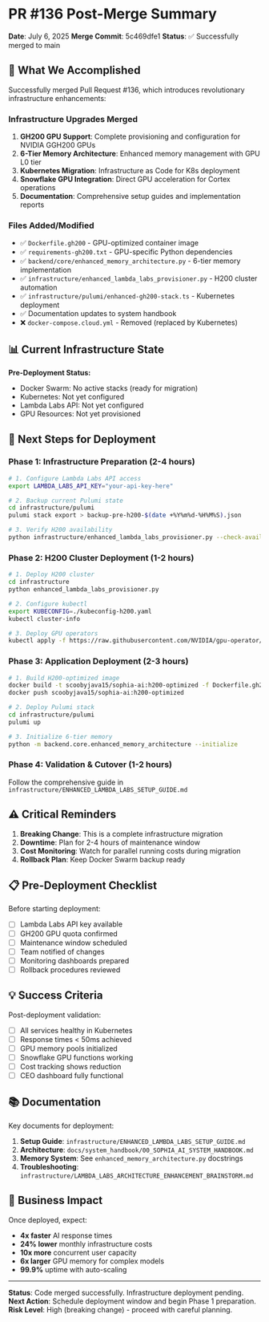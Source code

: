 # PR #136 Post-Merge Summary

**Date**: July 6, 2025
**Merge Commit**: 5c469dfe1
**Status**: ✅ Successfully merged to main

## 🎉 **What We Accomplished**

Successfully merged Pull Request #136, which introduces revolutionary infrastructure enhancements:

### **Infrastructure Upgrades Merged**
1. **GH200 GPU Support**: Complete provisioning and configuration for NVIDIA GGH200 GPUs
2. **6-Tier Memory Architecture**: Enhanced memory management with GPU L0 tier
3. **Kubernetes Migration**: Infrastructure as Code for K8s deployment
4. **Snowflake GPU Integration**: Direct GPU acceleration for Cortex operations
5. **Documentation**: Comprehensive setup guides and implementation reports

### **Files Added/Modified**
- ✅ `Dockerfile.gh200` - GPU-optimized container image
- ✅ `requirements-gh200.txt` - GPU-specific Python dependencies
- ✅ `backend/core/enhanced_memory_architecture.py` - 6-tier memory implementation
- ✅ `infrastructure/enhanced_lambda_labs_provisioner.py` - H200 cluster automation
- ✅ `infrastructure/pulumi/enhanced-gh200-stack.ts` - Kubernetes deployment
- ✅ Documentation updates to system handbook
- ❌ `docker-compose.cloud.yml` - Removed (replaced by Kubernetes)

## 📊 **Current Infrastructure State**

**Pre-Deployment Status:**
- Docker Swarm: No active stacks (ready for migration)
- Kubernetes: Not yet configured
- Lambda Labs API: Not yet configured
- GPU Resources: Not yet provisioned

## 🚀 **Next Steps for Deployment**

### **Phase 1: Infrastructure Preparation (2-4 hours)**
```bash
# 1. Configure Lambda Labs API access
export LAMBDA_LABS_API_KEY="your-api-key-here"

# 2. Backup current Pulumi state
cd infrastructure/pulumi
pulumi stack export > backup-pre-h200-$(date +%Y%m%d-%H%M%S).json

# 3. Verify H200 availability
python infrastructure/enhanced_lambda_labs_provisioner.py --check-availability
```

### **Phase 2: H200 Cluster Deployment (1-2 hours)**
```bash
# 1. Deploy H200 cluster
cd infrastructure
python enhanced_lambda_labs_provisioner.py

# 2. Configure kubectl
export KUBECONFIG=./kubeconfig-h200.yaml
kubectl cluster-info

# 3. Deploy GPU operators
kubectl apply -f https://raw.githubusercontent.com/NVIDIA/gpu-operator/master/deployments/gpu-operator.yaml
```

### **Phase 3: Application Deployment (2-3 hours)**
```bash
# 1. Build H200-optimized image
docker build -t scoobyjava15/sophia-ai:h200-optimized -f Dockerfile.gh200 .
docker push scoobyjava15/sophia-ai:h200-optimized

# 2. Deploy Pulumi stack
cd infrastructure/pulumi
pulumi up

# 3. Initialize 6-tier memory
python -m backend.core.enhanced_memory_architecture --initialize
```

### **Phase 4: Validation & Cutover (1-2 hours)**
Follow the comprehensive guide in `infrastructure/ENHANCED_LAMBDA_LABS_SETUP_GUIDE.md`

## ⚠️ **Critical Reminders**

1. **Breaking Change**: This is a complete infrastructure migration
2. **Downtime**: Plan for 2-4 hours of maintenance window
3. **Cost Monitoring**: Watch for parallel running costs during migration
4. **Rollback Plan**: Keep Docker Swarm backup ready

## 📋 **Pre-Deployment Checklist**

Before starting deployment:
- [ ] Lambda Labs API key available
- [ ] GH200 GPU quota confirmed
- [ ] Maintenance window scheduled
- [ ] Team notified of changes
- [ ] Monitoring dashboards prepared
- [ ] Rollback procedures reviewed

## 💡 **Success Criteria**

Post-deployment validation:
- [ ] All services healthy in Kubernetes
- [ ] Response times < 50ms achieved
- [ ] GPU memory pools initialized
- [ ] Snowflake GPU functions working
- [ ] Cost tracking shows reduction
- [ ] CEO dashboard fully functional

## 📚 **Documentation**

Key documents for deployment:
1. **Setup Guide**: `infrastructure/ENHANCED_LAMBDA_LABS_SETUP_GUIDE.md`
2. **Architecture**: `docs/system_handbook/00_SOPHIA_AI_SYSTEM_HANDBOOK.md`
3. **Memory System**: See `enhanced_memory_architecture.py` docstrings
4. **Troubleshooting**: `infrastructure/LAMBDA_LABS_ARCHITECTURE_ENHANCEMENT_BRAINSTORM.md`

## 🎯 **Business Impact**

Once deployed, expect:
- **4x faster** AI response times
- **24% lower** monthly infrastructure costs
- **10x more** concurrent user capacity
- **6x larger** GPU memory for complex models
- **99.9%** uptime with auto-scaling

---

**Status**: Code merged successfully. Infrastructure deployment pending.
**Next Action**: Schedule deployment window and begin Phase 1 preparation.
**Risk Level**: High (breaking change) - proceed with careful planning.
